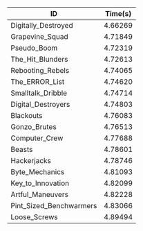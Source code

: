 |ID|Time(s)|
|-|-|
|Digitally_Destroyed|4.66269|
|Grapevine_Squad|4.71849|
|Pseudo_Boom|4.72319|
|The_Hit_Blunders|4.72613|
|Rebooting_Rebels|4.74065|
|The_ERROR_List|4.74620|
|Smalltalk_Dribble|4.74714|
|Digital_Destroyers|4.74803|
|Blackouts|4.76083|
|Gonzo_Brutes|4.76513|
|Computer_Crew|4.77688|
|Beasts|4.78601|
|Hackerjacks|4.78746|
|Byte_Mechanics|4.81093|
|Key_to_Innovation|4.82099|
|Artful_Maneuvers|4.82228|
|Pint_Sized_Benchwarmers|4.83066|
|Loose_Screws|4.89494|
